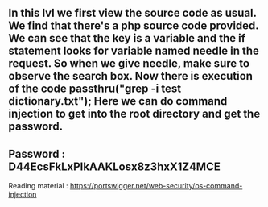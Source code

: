 In this lvl we first view the source code as usual.
We find that there's a php source code provided.
We can see that the key is a variable and the if statement looks for variable named needle in the request.
So when we give needle, make sure to observe the search box.
Now there is execution of the code 
   passthru("grep -i test dictionary.txt");
Here we can do command injection to get into the root directory and get the password.
----------------------------------------
Password : D44EcsFkLxPIkAAKLosx8z3hxX1Z4MCE
----------------------------------------
Reading material : https://portswigger.net/web-security/os-command-injection
